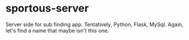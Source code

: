 # sportous-server
Server side for sub finding app. Tentatively, Python, Flask, MySql. Again, let's find a name that maybe isn't this one.
